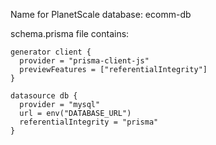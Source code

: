 Name for PlanetScale database: ecomm-db  


schema.prisma file contains:  
```
generator client {
  provider = "prisma-client-js"
  previewFeatures = ["referentialIntegrity"]
}

datasource db {
  provider = "mysql"
  url = env("DATABASE_URL")
  referentialIntegrity = "prisma"
}
```
